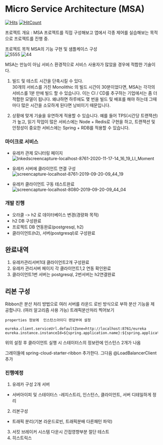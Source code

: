 # Micro Service Architecture (MSA)
[![Hits](https://hits.seeyoufarm.com/api/count/incr/badge.svg?url=https%3A%2F%2Fgithub.com%2Fldk-hub%2FSpringCloudConfigTEST&count_bg=%235A8738&title_bg=%236D1313&icon=&icon_color=%23FF0000&title=hits&edge_flat=false)](https://hits.seeyoufarm.com)
[![HitCount](https://img.shields.io/badge/lisence-MIT-green.svg)](https://github.com/ldk-hub/MSA_project/blob/master/LICENSE)

프로젝트 개요 : MSA 프로젝트를 직접 구성해보고 앱에서 각종 제어를 실습해보는 목적으로 프로젝트를 진행 중. 

프로젝트 목적 MSA의 기능 구현 및 샘플케이스 구성  
![5555](https://user-images.githubusercontent.com/12209348/100360711-a804f400-303c-11eb-8894-5ee68281bd39.PNG)
![44](https://user-images.githubusercontent.com/12209348/100360714-a9ceb780-303c-11eb-9a9b-4eb6f40f746e.PNG)

MSA는 만능이 아님 서비스 환경적으로  서비스 사용자가 많았을 경우에 적합한 기술이다.  

1. 빌드 및 테스트 시간을 단축시킬 수 있다.  
30개의 서비스를 가진 Monolithic 의 빌드 시간이 30분이었다면, MSA는 각각의 서비스를 1분 만에 빌드 할 수 있습니다. 이는 CI / CD를 추구하는 기업에서는 좀 더 적합한 모델이 됩니다. 왜냐하면 하루에도 몇 번을 빌드 및 배포를 해야 하는데 그때마다 많은 시간을 소모하게 된다면 낭비이기 때문입니다.  

2. 상황에 맞게 기술을 유연하게 적용할 수 있습니다. 예를 들어 TPS(시간당 트랜잭션)가 높고, 읽기 작업이 많은 서비스에는 Node + Redis로 구현을 하고, 트랜잭션 및 안정성이 중요한 서비스에는 Spring + RDB를 적용할 수 있습니다.  



### 마이크로 서비스  
  - 유레카 관제 모니터링 페이지
![Inkedscreencapture-localhost-8761-2020-11-17-14_16_19_LI_Moment](https://user-images.githubusercontent.com/12209348/99351507-0ebf3a80-28e4-11eb-9392-56d7463a9290.jpg)

 - 유레카 서버에 클라이언트 연결 구성
![screencapture-localhost-8761-2019-09-20-09_44_19](https://user-images.githubusercontent.com/12209348/65290702-41a85a00-db8b-11e9-9288-96ff23bc9421.png)  

 - 유레카 클라이언트 구동 테스트완료
 ![screencapture-localhost-8080-2019-09-20-09_44_04](https://user-images.githubusercontent.com/12209348/65290701-41a85a00-db8b-11e9-8f08-87958cee740e.png)  

### 개발 진행  
 - 오라클  -> h2 로 데이터베이스 변경(경량화 목적)  
 - h2 DB 구성완료  
 - 프로젝트 DB 연동완료(postgresql, h2)  
 - 클라이언트(h2), 서버(postgresql)로 구성완료  
  
## 완료내역   
  1. 유레카관리서버1대 클라이언트2개 구성완료  
  2. 유레카 관리서버 페이지 각 클라이언트1,2 연동 확인완료  
  3. 클라이언트1번 서버는 postgresql, 2번서버는 h2연결완료  
  
  
## 리본 구성
Ribbon은 분산 처리 방법으로 여러 서버를 라운드 로빈 방식으로 부하 분산 기능을 제공합니다. (여러 알고리즘 사용 가능)
 트래픽분산처리 찍어보기

```
properties 정보에  인스턴스아이디 랜덤부여 설정

eureka.client.serviceUrl.defaultZone=http://localhost:8761/eureka
eureka.instance.instanceId=${spring.application.name}:${spring.application.instance_id:${random.value}}
```

위의 설정 후 클라이언트 실행 시 스테이터스의 정보란에 인스턴스 2개가 나옴

그레이들에
spring-cloud-starter-ribbon
추가한다.
그다음
@LoadBalancerClient 추가


### 진행예정
1. 유레카 구성 2개 서버
  - 서버아이피 및 스테이터스 
  -레지스트리, 인스턴스, 클라이언트, 서버  디테일하게 정리
2. 리본구성
  - 트래픽 분리(기본 라운드로빈, 트래픽분배 다른패턴 파악)
3. 서킷 브레이커
   시스템 다운시 간접영향부분 절단 테스트
4. 히스트릭스
